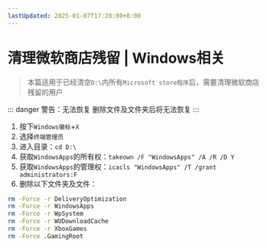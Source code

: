```yaml
---
lastUpdated: 2025-01-07T17:28:00+8:00
---
```


# 清理微软商店残留 | Windows相关

> 本篇适用于已经清空```D:\```内所有```Microsoft store程序```后，需要清理微软商店残留的用户

::: danger 警告：无法恢复
删除文件及文件夹后将无法恢复
:::


1. 按下```Windows徽标```+```X```
2. 选择```终端管理员```
3. 进入目录：```cd D:\```
4. 获取```WindowsApps```的所有权：```takeown /F "WindowsApps" /A /R /D Y```
5. 获取```WindowsApps```的管理权：```icacls "WindowsApps" /T /grant administrators:F```
6. 删除以下文件夹及文件：
```bash
rm -Force -r DeliveryOptimization
rm -Force -r WindowsApps
rm -Force -r WpSystem
rm -Force -r WUDownloadCache
rm -Force -r XboxGames
rm -Force .GamingRoot
```
